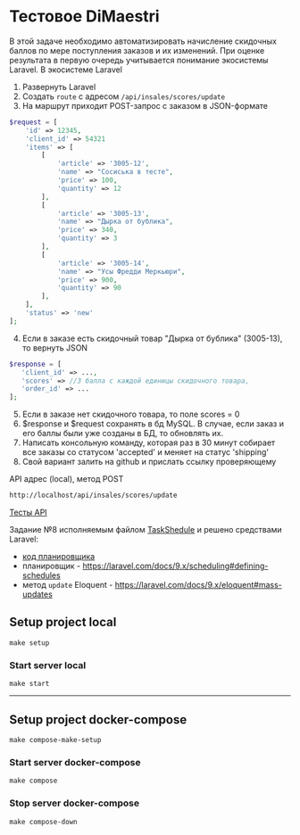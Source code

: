 # Тестовое DiMaestri

В этой задаче необходимо автоматизировать начисление скидочных баллов по мере поступления заказов и их изменений. При оценке результата в первую очередь учитывается понимание экосистемы Laravel.
В экосистеме Laravel

1. Развернуть Laravel
2. Создать `route` c адресом `/api/insales/scores/update`
3. На маршрут приходит POST-запрос с заказом в JSON-формате
```php
$request = [
    'id' => 12345,
    'client_id' => 54321
    'items' => [
        [
            'article' => '3005-12',
            'name' => "Сосиська в тесте",
            'price' => 100,
            'quantity' => 12
        ],
        [
            'article' => '3005-13',
            'name' => "Дырка от бублика",
            'price' => 340,
            'quantity' => 3
        ],
        [
            'article' => '3005-14',
            'name' => "Усы Фредди Меркьюри",
            'price' => 900,
            'quantity' => 90
        ],
    ],
    'status' => 'new'
];
```

4. Если в заказе есть скидочный товар "Дырка от бублика" (3005-13), то вернуть JSON
```php
$response = [
   'client_id' => ...,
   'scores' => //3 балла с каждой единицы скидочного товара,
   'order_id' => ...
];
```   

5. Если в заказе нет скидочного товара, то поле scores = 0
6. $response и $request сохранять в бд MySQL. В случае, если заказ и его баллы были уже созданы в БД, то обновлять их.
7. Написать консольную команду, которая раз в 30 минут собирает все заказы со статусом 'accepted' и меняет на статус 'shipping'
8. Свой вариант залить на github и прислать ссылку проверяющему

API адрес (local), метод POST
```bash
http://localhost/api/insales/scores/update
```

[Тесты API](https://github.com/AslanAV/dimaestri-test/blob/main/tests/Feature/OrderWithScoreTest.php)

Задание №8 исполняемым файлом [TaskShedule](https://github.com/AslanAV/dimaestri-test/blob/main/TaskShedule) и решено средствами Laravel:
- [код планировщика](https://github.com/AslanAV/dimaestri-test/blob/bf0b2e87e07a1ed5cbdc68648a57f26ed754166f/app/Console/Kernel.php#L19)
- планировщик - https://laravel.com/docs/9.x/scheduling#defining-schedules
- метод `update` Eloquent - https://laravel.com/docs/9.x/eloquent#mass-updates

## Setup project local

```shell
make setup
```

### Start server local
```shell
make start
```

***

## Setup project docker-compose
```shell
make compose-make-setup
```

### Start server docker-compose
```shell
make compose
```

### Stop server docker-compose
```shell
make compose-down
```
